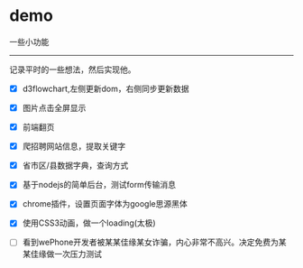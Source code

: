 # demo
一些小功能

---
记录平时的一些想法，然后实现他。

 - [x] d3flowchart,左侧更新dom，右侧同步更新数据

 - [x] 图片点击全屏显示

 - [x] 前端翻页

 - [x] 爬招聘网站信息，提取关键字  

 - [x] 省市区/县数据字典，查询方式

 - [x] 基于nodejs的简单后台，测试form传输消息

 - [x] chrome插件，设置页面字体为google思源黑体

 - [x] 使用CSS3动画，做一个loading(太极)

 - [ ] 看到wePhone开发者被某某佳缘某女诈骗，内心非常不高兴。决定免费为某某佳缘做一次压力测试
